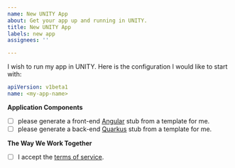 ```yaml
---
name: New UNITY App
about: Get your app up and running in UNITY.
title: New UNITY App
labels: new app
assignees: ''

---
```


I wish to run my app in UNITY. Here is the configuration I would like to start with:

```yaml
apiVersion: v1beta1
name: <my-app-name>
```

**Application Components**

 * [ ] please generate a front-end [Angular](http://angular.io) stub from a template for me.
 * [ ] please generate a back-end [Quarkus](https://quarkus.io) stub from a template for me.

**The Way We Work Together**

 * [ ] I accept the [terms of service](https://pages.atc-github.azure.cloud.bmw/UNITY/unity/Terms-of-Service.html).
